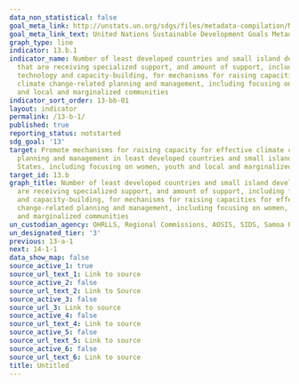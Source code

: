 ```yaml
---
data_non_statistical: false
goal_meta_link: http://unstats.un.org/sdgs/files/metadata-compilation/Metadata-Goal-13.pdf
goal_meta_link_text: United Nations Sustainable Development Goals Metadata (pdf 759kB)
graph_type: line
indicator: 13.b.1
indicator_name: Number of least developed countries and small island developing States
  that are receiving specialized support, and amount of support, including finance,
  technology and capacity-building, for mechanisms for raising capacities for effective
  climate change-related planning and management, including focusing on women, youth
  and local and marginalized communities
indicator_sort_order: 13-bb-01
layout: indicator
permalink: /13-b-1/
published: true
reporting_status: notstarted
sdg_goal: '13'
target: Promote mechanisms for raising capacity for effective climate change-related
  planning and management in least developed countries and small island developing
  States, including focusing on women, youth and local and marginalized communities
target_id: 13.b
graph_title: Number of least developed countries and small island developing States that
  are receiving specialized support, and amount of support, including finance, technology
  and capacity-building, for mechanisms for raising capacities for effective climate
  change-related planning and management, including focusing on women, youth and local
  and marginalized communities
un_custodian_agency: OHRLLS, Regional Commissions, AOSIS, SIDS, Samoa Pathway
un_designated_tier: '3'
previous: 13-a-1
next: 14-1-1
data_show_map: false
source_active_1: true
source_url_text_1: Link to source
source_active_2: false
source_url_text_2: Link to Source
source_active_3: false
source_url_3: Link to source
source_active_4: false
source_url_text_4: Link to source
source_active_5: false
source_url_text_5: Link to source
source_active_6: false
source_url_text_6: Link to source
title: Untitled
---
```

